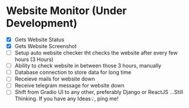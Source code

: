 # Website Monitor (Under Development)

- [x] Gets Website Status
- [x] Gets Website Screenshot
- [ ] Setup auto website checker tht checks the website after every few hours (3 Hours)
- [ ] Ability to check website in between those 3 hours, manually
- [ ] Database connection to store data for long time
- [ ] Receieve mails for website down
- [ ] Receive telegram message for website down
- [ ] Shift from Gradio UI to any other, preferably Django or ReactJS
...Still Thinking. If you have any Ideas💡, ping me!
